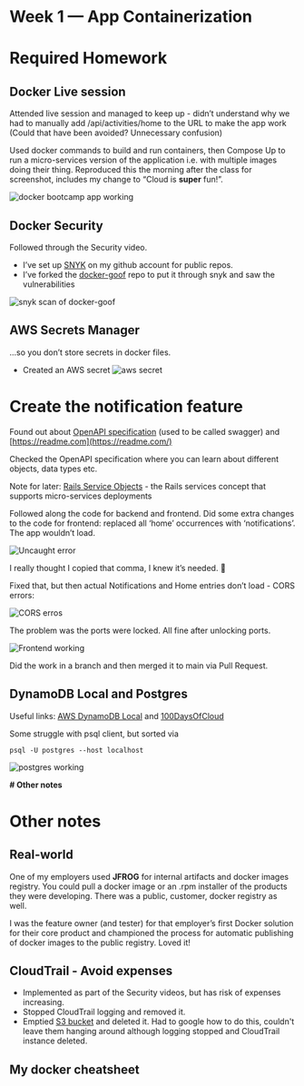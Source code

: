 # Week 1 — App Containerization

# Required Homework

## Docker Live session

Attended live session and managed to keep up - didn’t understand why we had to manually add /api/activities/home to the URL to make the app work (Could that have been avoided? Unnecessary confusion)

Used docker commands to build and run containers, then Compose Up to run a micro-services version of the application i.e. with multiple images doing their thing. Reproduced this the morning after the class for screenshot, includes my change to “Cloud is **super** fun!”.

![docker bootcamp app working](./assets/week1_docker_live_session_repro_app_working.png)

## Docker Security

Followed through the Security video.

* I’ve set up [SNYK](https://app.snyk.io/org/iulianasdream) on my github account for public repos.
* I’ve forked the [docker-goof](https://github.com/snyk-labs/docker-goof) repo to put it through snyk and saw the vulnerabilities

![snyk scan of docker-goof](./assets/week1_snyk_scan_of_docker-goof.png)

## AWS Secrets Manager

…so you don’t store secrets in docker files.

* Created an AWS secret
![aws secret](./assets/week1_aws_secret.png)

# Create the notification feature

Found out about [OpenAPI specification](https://www.openapis.org/) (used to be called swagger) and [https://readme.com](https://readme.com/) 

Checked the OpenAPI specification where you can learn about different objects, data types etc. 

Note for later: [Rails Service Objects](https://www.toptal.com/ruby-on-rails/rails-service-objects-tutorial) - the Rails services concept that supports micro-services deployments

Followed along the code for backend and frontend. Did some extra changes to the code for frontend: replaced all ‘home’ occurrences with ‘notifications’. The app wouldn’t load.

![Uncaught error](./assets/week1_app_not_loading_frontend_uncaught_error.png)

I really thought I copied that comma, I knew it’s needed. 🙂

Fixed that, but then actual Notifications and Home entries don’t load - CORS errors:

![CORS erros](./assets/week1_CORS_error.png)

The problem was the ports were locked. All fine after unlocking ports.

![Frontend working](./assets/week1_frontend_working.png)

Did the work in a branch and then merged it to main via Pull Request.

## DynamoDB Local and Postgres 

Useful links: [AWS DynamoDB Local](https://docs.aws.amazon.com/amazondynamodb/latest/developerguide/DynamoDBLocal.html) and [100DaysOfCloud](https://github.com/100DaysOfCloud/challenge-dynamodb-local)

Some struggle with psql client, but sorted via

```
psql -U postgres --host localhost
```

![postgres working](./assets/week1_postgres_working.png)

**# Other notes**

# Other notes

## Real-world

One of my employers used **JFROG** for internal artifacts and docker images registry. You could pull a docker image or an .rpm installer of the products they were developing. There was a public, customer, docker registry as well. 

I was the feature owner (and tester) for that employer’s first Docker solution for their core product and championed the process for automatic publishing of docker images to the public registry. Loved it!

## CloudTrail - Avoid expenses

* Implemented as part of the Security videos, but has risk of expenses increasing.
* Stopped CloudTrail logging and removed it.
* Emptied [S3 bucket](https://console.aws.amazon.com/s3/) and deleted it. Had to google how to do this, couldn't leave them hanging around although logging stopped and CloudTrail instance deleted.

## My docker cheatsheet